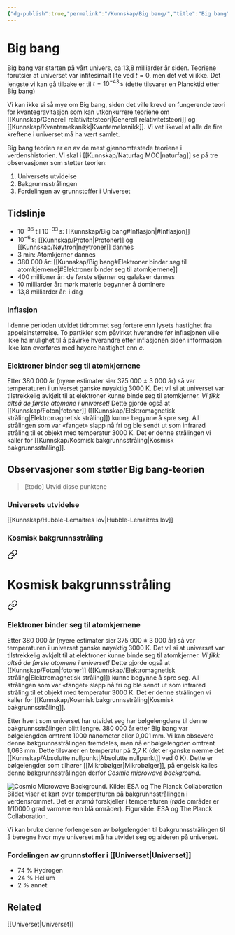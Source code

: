 ```yaml
---
{"dg-publish":true,"permalink":"/Kunnskap/Big bang/","title":"Big bang","tags":["fysikk","naturfag"]}
---
```



# Big bang
Big bang var starten på vårt univers, ca 13,8 milliarder år siden. Teoriene forutsier at universet var infitesimalt lite ved $t=0$, men det vet vi ikke. Det lengste vi kan gå tilbake er til $t=10^{-43} \, \mathrm{s}$ (dette tilsvarer en Plancktid etter Big bang)

Vi kan ikke si så mye om Big bang, siden det ville krevd en fungerende teori for kvantegravitasjon som kan utkonkurrere teoriene om [[Kunnskap/Generell relativitetsteori\|Generell relativitetsteori]] og [[Kunnskap/Kvantemekanikk\|Kvantemekanikk]]. Vi vet likevel at alle de fire kreftene i universet må ha vært samlet. 

Big bang teorien er en av de mest gjennomtestede teoriene i verdenshistorien. Vi skal i [[Kunnskap/Naturfag MOC\|naturfag]] se på tre observasjoner som støtter teorien:
1. Universets utvidelse
2. Bakgrunnsstrålingen
3. Fordelingen av grunnstoffer i Universet

## Tidslinje
- $10^{-36}$ til $10^{-33} \,\mathrm{s}$: [[Kunnskap/Big bang#Inflasjon\|#Inflasjon]] 
- $10^{-6}  \, \mathrm{s}$: [[Kunnskap/Proton\|Protoner]] og [[Kunnskap/Nøytron\|nøytroner]] dannes
- 3 min: Atomkjerner dannes
- 380 000 år: [[Kunnskap/Big bang#Elektroner binder seg til atomkjernene\|#Elektroner binder seg til atomkjernene]]
- 400 millioner år: de første stjerner og galakser dannes
- 10 milliarder år: mørk materie begynner å dominere
- 13,8 milliarder år: i dag

### Inflasjon
I denne perioden utvidet tidrommet seg fortere enn lysets hastighet fra appelsinstørrelse. To partikler som påvirket hverandre før inflasjonen ville ikke ha mulighet til å påvirke hverandre etter inflasjonen siden informasjon ikke kan overføres med høyere hastighet enn $c$.

### Elektroner binder seg til atomkjernene
Etter 380 000 år (nyere estimater sier 375 000 $\pm$ 3 000 år) så var temperaturen i universet ganske nøyaktig 3000 K. Det vil si at universet var tilstrekkelig avkjølt til at elektroner kunne binde seg til atomkjerner. *Vi fikk altså de første atomene i universet!* Dette gjorde også at [[Kunnskap/Foton\|fotoner]] ([[Kunnskap/Elektromagnetisk stråling\|Elektromagnetisk stråling]]) kunne begynne å spre seg. All strålingen som var «fanget» slapp nå fri og ble sendt ut som infrarød stråling til et objekt med temperatur 3000 K. Det er denne strålingen vi kaller for [[Kunnskap/Kosmisk bakgrunnsstråling\|Kosmisk bakgrunnsstråling]].

## Observasjoner som støtter Big bang-teorien
>[!todo]
>Utvid disse punktene

### Universets utvidelse
[[Kunnskap/Hubble-Lemaitres lov\|Hubble-Lemaitres lov]]

### Kosmisk bakgrunnsstråling

<div class="transclusion internal-embed is-loaded"><a class="markdown-embed-link" href="/kunnskap/kosmisk-bakgrunnsstraling/" aria-label="Open link"><svg xmlns="http://www.w3.org/2000/svg" width="24" height="24" viewBox="0 0 24 24" fill="none" stroke="currentColor" stroke-width="2" stroke-linecap="round" stroke-linejoin="round" class="svg-icon lucide-link"><path d="M10 13a5 5 0 0 0 7.54.54l3-3a5 5 0 0 0-7.07-7.07l-1.72 1.71"></path><path d="M14 11a5 5 0 0 0-7.54-.54l-3 3a5 5 0 0 0 7.07 7.07l1.71-1.71"></path></svg></a><div class="markdown-embed">





# Kosmisk bakgrunnsstråling

<div class="transclusion internal-embed is-loaded"><a class="markdown-embed-link" href="/kunnskap/big-bang/#elektroner-binder-seg-til-atomkjernene" aria-label="Open link"><svg xmlns="http://www.w3.org/2000/svg" width="24" height="24" viewBox="0 0 24 24" fill="none" stroke="currentColor" stroke-width="2" stroke-linecap="round" stroke-linejoin="round" class="svg-icon lucide-link"><path d="M10 13a5 5 0 0 0 7.54.54l3-3a5 5 0 0 0-7.07-7.07l-1.72 1.71"></path><path d="M14 11a5 5 0 0 0-7.54-.54l-3 3a5 5 0 0 0 7.07 7.07l1.71-1.71"></path></svg></a><div class="markdown-embed">



### Elektroner binder seg til atomkjernene
Etter 380 000 år (nyere estimater sier 375 000 $\pm$ 3 000 år) så var temperaturen i universet ganske nøyaktig 3000 K. Det vil si at universet var tilstrekkelig avkjølt til at elektroner kunne binde seg til atomkjerner. *Vi fikk altså de første atomene i universet!* Dette gjorde også at [[Kunnskap/Foton\|fotoner]] ([[Kunnskap/Elektromagnetisk stråling\|Elektromagnetisk stråling]]) kunne begynne å spre seg. All strålingen som var «fanget» slapp nå fri og ble sendt ut som infrarød stråling til et objekt med temperatur 3000 K. Det er denne strålingen vi kaller for [[Kunnskap/Kosmisk bakgrunnsstråling\|Kosmisk bakgrunnsstråling]].


</div></div>


Etter hvert som universet har utvidet seg har bølgelengdene til denne bakgrunnsstrålingen blitt lengre. 380 000 år etter Big bang var bølgelengden omtrent 1000 nanometer eller 0,001 mm. Vi kan obsevere denne bakgrunnsstrålingen fremdeles, men nå er bølgelengden omtrent 1,063 mm. Dette tilsvarer en temperatur på 2,7 K (det er ganske nærme det [[Kunnskap/Absolutte nullpunkt\|Absolutte nullpunkt]] ved 0 K). Dette er bølgelengder som tilhører [[Mikrobølger\|Mikrobølger]], på engelsk kalles denne bakgrunnsstrålingen derfor *Cosmic microwave background*. 

![Cosmic Microwave Background. Kilde: ESA og The Planck Collaboration](https://phys.libretexts.org/@api/deki/files/22213/Planck_CMB_Mollweide_565.jpg?revision=1)
Bildet viser et kart over temperaturen på bakgrunnsstrålingen i verdensrommet. Det er *ørsmå* forskjeller i temperaturen (røde områder er 1/10000 grad varmere enn blå områder). Figurkilde: ESA og The Planck Collaboration.

Vi kan bruke denne forlengelsen av bølgelengden til bakgrunnsstrålingen til å beregne hvor mye universet må ha utvidet seg og alderen på universet.


</div></div>


### Fordelingen av grunnstoffer i [[Universet\|Universet]]
- 74 % Hydrogen 
- 24 % Helium
- 2 % annet

## Related
[[Universet\|Universet]]
